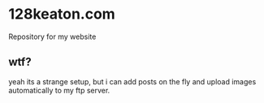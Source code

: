 # 128keaton.com
Repository for my website

## wtf?
yeah its a strange setup, but i can add posts on the fly and upload images automatically to my ftp server.
